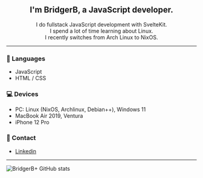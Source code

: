<h2 align="center">I'm BridgerB, a JavaScript developer.</h2>
<p align="center">I do fullstack JavaScript development with SvelteKit.
<br>I spend a lot of time learning about Linux. 
<br>I recently switches from Arch Linux to NixOS.</p>

---

### 📘 Languages
- JavaScript
- HTML / CSS

### 💻 Devices
- PC: Linux (NixOS, Archlinux, Debian++), Windows 11
- MacBook Air  2019, Ventura
- iPhone 12 Pro

### 🔗 Contact
- [Linkedin](https://www.linkedin.com/in/bridgerb/)
  
---

![BridgerB+ GitHub stats](https://github-readme-stats.vercel.app/api?username=BridgerB&show_icons=true&theme=radical&count_private=true)
